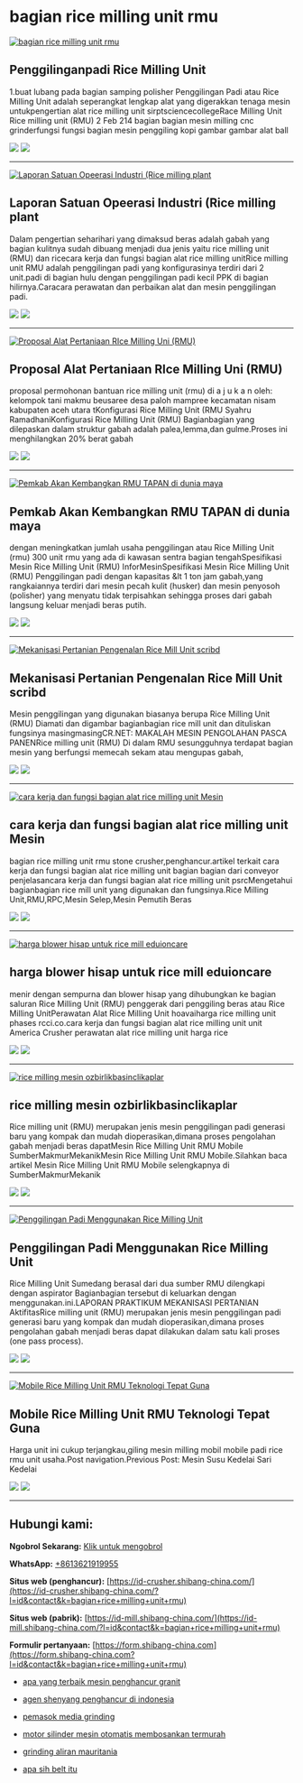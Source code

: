 # bagian rice milling unit rmu

<a href="https://swt.shibang-china.com/?l=id&img&k=bagian+rice+milling+unit+rmu" target="_blank">![bagian rice milling unit rmu](http://static.shibang-china.com/all-800x300/223.jpg)</a>

## Penggilinganpadi Rice Milling Unit
1.buat lubang pada bagian samping polisher Penggilingan Padi atau Rice Milling Unit adalah seperangkat lengkap alat yang digerakkan tenaga mesin untukpengertian alat rice milling unit sirptsciencecollegeRace Milling Unit Rice milling unit (RMU) 2 Feb 214 bagian bagian mesin milling cnc grinderfungsi fungsi bagian mesin penggiling kopi gambar gambar alat ball


<a href="https://whatsapp.shibangsoft.com/WhatsApp.php" target="_blank" title="WhatsApp">![](http://static.shibang-china.com/icon/whatsapp.png)</a> <a href="https://swt.shibang-china.com/?l=id&icon&k=bagian+rice+milling+unit+rmu" target="_blank">![](http://static.shibang-china.com/icon/chat-id.png)</a>

---

<a href="https://swt.shibang-china.com/?l=id&img&k=bagian+rice+milling+unit+rmu" target="_blank">![Laporan Satuan Opeerasi Industri (Rice milling plant](http://static.shibang-china.com/all-800x300/781.jpg)</a>

## Laporan Satuan Opeerasi Industri (Rice milling plant
Dalam pengertian seharihari yang dimaksud beras adalah gabah yang bagian kulitnya sudah dibuang menjadi dua jenis yaitu rice milling unit (RMU) dan ricecara kerja dan fungsi bagian alat rice milling unitRice milling unit RMU adalah penggilingan padi yang konfigurasinya terdiri dari 2 unit.padi di bagian hulu dengan penggilingan padi kecil PPK di bagian hilirnya.Caracara perawatan dan perbaikan alat dan mesin penggilingan padi.


<a href="https://whatsapp.shibangsoft.com/WhatsApp.php" target="_blank" title="WhatsApp">![](http://static.shibang-china.com/icon/whatsapp.png)</a> <a href="https://swt.shibang-china.com/?l=id&icon&k=bagian+rice+milling+unit+rmu" target="_blank">![](http://static.shibang-china.com/icon/chat-id.png)</a>

---

<a href="https://swt.shibang-china.com/?l=id&img&k=bagian+rice+milling+unit+rmu" target="_blank">![Proposal Alat Pertaniaan RIce Milling Uni (RMU)](http://static.shibang-china.com/all-800x300/488.jpg)</a>

## Proposal Alat Pertaniaan RIce Milling Uni (RMU)
proposal permohonan bantuan rice milling unit (rmu) di a j u k a n oleh: kelompok tani makmu beusaree desa paloh mampree kecamatan nisam kabupaten aceh utara tKonfigurasi Rice Milling Unit (RMU Syahru RamadhaniKonfigurasi Rice Milling Unit (RMU) Bagianbagian yang dilepaskan dalam struktur gabah adalah palea,lemma,dan gulme.Proses ini menghilangkan 20% berat gabah


<a href="https://whatsapp.shibangsoft.com/WhatsApp.php" target="_blank" title="WhatsApp">![](http://static.shibang-china.com/icon/whatsapp.png)</a> <a href="https://swt.shibang-china.com/?l=id&icon&k=bagian+rice+milling+unit+rmu" target="_blank">![](http://static.shibang-china.com/icon/chat-id.png)</a>

---

<a href="https://swt.shibang-china.com/?l=id&img&k=bagian+rice+milling+unit+rmu" target="_blank">![Pemkab Akan Kembangkan RMU TAPAN di dunia maya](http://static.shibang-china.com/all-800x300/807.jpg)</a>

## Pemkab Akan Kembangkan RMU TAPAN di dunia maya
dengan meningkatkan jumlah usaha penggilingan atau Rice Milling Unit (rmu) 300 unit rmu yang ada di kawasan sentra bagian tengahSpesifikasi Mesin Rice Milling Unit (RMU) InforMesinSpesifikasi Mesin Rice Milling Unit (RMU) Penggilingan padi dengan kapasitas &lt 1 ton jam gabah,yang rangkaiannya terdiri dari mesin pecah kulit (husker) dan mesin penyosoh (polisher) yang menyatu tidak terpisahkan sehingga proses dari gabah langsung keluar menjadi beras putih.


<a href="https://whatsapp.shibangsoft.com/WhatsApp.php" target="_blank" title="WhatsApp">![](http://static.shibang-china.com/icon/whatsapp.png)</a> <a href="https://swt.shibang-china.com/?l=id&icon&k=bagian+rice+milling+unit+rmu" target="_blank">![](http://static.shibang-china.com/icon/chat-id.png)</a>

---

<a href="https://swt.shibang-china.com/?l=id&img&k=bagian+rice+milling+unit+rmu" target="_blank">![Mekanisasi Pertanian Pengenalan Rice Mill Unit scribd](http://static.shibang-china.com/all-800x300/875.jpg)</a>

## Mekanisasi Pertanian Pengenalan Rice Mill Unit scribd
Mesin penggilingan yang digunakan biasanya berupa Rice Milling Unit (RMU) Diamati dan digambar bagianbagian rice mill unit dan dituliskan fungsinya masingmasingCR.NET: MAKALAH MESIN PENGOLAHAN PASCA PANENRice milling unit (RMU) Di dalam RMU sesungguhnya terdapat bagian mesin yang berfungsi memecah sekam atau mengupas gabah,


<a href="https://whatsapp.shibangsoft.com/WhatsApp.php" target="_blank" title="WhatsApp">![](http://static.shibang-china.com/icon/whatsapp.png)</a> <a href="https://swt.shibang-china.com/?l=id&icon&k=bagian+rice+milling+unit+rmu" target="_blank">![](http://static.shibang-china.com/icon/chat-id.png)</a>

---

<a href="https://swt.shibang-china.com/?l=id&img&k=bagian+rice+milling+unit+rmu" target="_blank">![cara kerja dan fungsi bagian alat rice milling unit Mesin](http://static.shibang-china.com/all-800x300/198.jpg)</a>

## cara kerja dan fungsi bagian alat rice milling unit Mesin
bagian rice milling unit rmu stone crusher,penghancur.artikel terkait cara kerja dan fungsi bagian alat rice milling unit bagian bagian dari conveyor penjelasancara kerja dan fungsi bagian alat rice milling unit psrcMengetahui bagianbagian rice mill unit yang digunakan dan fungsinya.Rice Milling Unit,RMU,RPC,Mesin Selep,Mesin Pemutih Beras


<a href="https://whatsapp.shibangsoft.com/WhatsApp.php" target="_blank" title="WhatsApp">![](http://static.shibang-china.com/icon/whatsapp.png)</a> <a href="https://swt.shibang-china.com/?l=id&icon&k=bagian+rice+milling+unit+rmu" target="_blank">![](http://static.shibang-china.com/icon/chat-id.png)</a>

---

<a href="https://swt.shibang-china.com/?l=id&img&k=bagian+rice+milling+unit+rmu" target="_blank">![harga blower hisap untuk rice mill eduioncare](http://static.shibang-china.com/all-800x300/379.jpg)</a>

## harga blower hisap untuk rice mill eduioncare
menir dengan sempurna dan blower hisap yang dihubungkan ke bagian saluran Rice Milling Unit (RMU) penggerak dari penggiling beras atau Rice Milling UnitPerawatan Alat Rice Milling Unit hoavaiharga rice milling unit phases rcci.co.cara kerja dan fungsi bagian alat rice milling unit unit America Crusher perawatan alat rice milling unit harga rice


<a href="https://whatsapp.shibangsoft.com/WhatsApp.php" target="_blank" title="WhatsApp">![](http://static.shibang-china.com/icon/whatsapp.png)</a> <a href="https://swt.shibang-china.com/?l=id&icon&k=bagian+rice+milling+unit+rmu" target="_blank">![](http://static.shibang-china.com/icon/chat-id.png)</a>

---

<a href="https://swt.shibang-china.com/?l=id&img&k=bagian+rice+milling+unit+rmu" target="_blank">![rice milling mesin ozbirlikbasinclikaplar](http://static.shibang-china.com/all-800x300/60.jpg)</a>

## rice milling mesin ozbirlikbasinclikaplar
Rice milling unit (RMU) merupakan jenis mesin penggilingan padi generasi baru yang kompak dan mudah dioperasikan,dimana proses pengolahan gabah menjadi beras dapatMesin Rice Milling Unit RMU Mobile SumberMakmurMekanikMesin Rice Milling Unit RMU Mobile.Silahkan baca artikel Mesin Rice Milling Unit RMU Mobile selengkapnya di SumberMakmurMekanik


<a href="https://whatsapp.shibangsoft.com/WhatsApp.php" target="_blank" title="WhatsApp">![](http://static.shibang-china.com/icon/whatsapp.png)</a> <a href="https://swt.shibang-china.com/?l=id&icon&k=bagian+rice+milling+unit+rmu" target="_blank">![](http://static.shibang-china.com/icon/chat-id.png)</a>

---

<a href="https://swt.shibang-china.com/?l=id&img&k=bagian+rice+milling+unit+rmu" target="_blank">![Penggilingan Padi Menggunakan Rice Milling Unit](http://static.shibang-china.com/all-800x300/1174.jpg)</a>

## Penggilingan Padi Menggunakan Rice Milling Unit
Rice Milling Unit Sumedang berasal dari dua sumber RMU dilengkapi dengan aspirator Bagianbagian tersebut di keluarkan dengan menggunakan.ini.LAPORAN PRAKTIKUM MEKANISASI PERTANIAN AktifitasRice milling unit (RMU) merupakan jenis mesin penggilingan padi generasi baru yang kompak dan mudah dioperasikan,dimana proses pengolahan gabah menjadi beras dapat dilakukan dalam satu kali proses (one pass process).


<a href="https://whatsapp.shibangsoft.com/WhatsApp.php" target="_blank" title="WhatsApp">![](http://static.shibang-china.com/icon/whatsapp.png)</a> <a href="https://swt.shibang-china.com/?l=id&icon&k=bagian+rice+milling+unit+rmu" target="_blank">![](http://static.shibang-china.com/icon/chat-id.png)</a>

---

<a href="https://swt.shibang-china.com/?l=id&img&k=bagian+rice+milling+unit+rmu" target="_blank">![Mobile Rice Milling Unit RMU Teknologi Tepat Guna](http://static.shibang-china.com/all-800x300/120.jpg)</a>

## Mobile Rice Milling Unit RMU Teknologi Tepat Guna
Harga unit ini cukup terjangkau,giling mesin milling mobil mobile padi rice rmu unit usaha.Post navigation.Previous Post: Mesin Susu Kedelai Sari Kedelai

<a href="https://whatsapp.shibangsoft.com/WhatsApp.php" target="_blank" title="WhatsApp">![](http://static.shibang-china.com/icon/whatsapp.png)</a> <a href="https://swt.shibang-china.com/?l=id&icon&k=bagian+rice+milling+unit+rmu" target="_blank">![](http://static.shibang-china.com/icon/chat-id.png)</a>

---
## Hubungi kami:

**Ngobrol Sekarang:** [Klik untuk mengobrol](https://swt.shibang-china.com?l=id&contact&k=bagian+rice+milling+unit+rmu)

**WhatsApp:**  [+8613621919955](https://whatsapp.shibangsoft.com/WhatsApp.php)

**Situs web (penghancur):** [https://id-crusher.shibang-china.com/](https://id-crusher.shibang-china.com/?l=id&contact&k=bagian+rice+milling+unit+rmu)

**Situs web (pabrik):** [https://id-mill.shibang-china.com/](https://id-mill.shibang-china.com/?l=id&contact&k=bagian+rice+milling+unit+rmu)

**Formulir pertanyaan:** [https://form.shibang-china.com](https://form.shibang-china.com?l=id&contact&k=bagian+rice+milling+unit+rmu)

* [apa yang terbaik mesin penghancur granit](../34/apa%20yang%20terbaik%20mesin%20penghancur%20granit.md)

* [agen shenyang penghancur di indonesia](../35/agen%20shenyang%20penghancur%20di%20indonesia.md)

* [pemasok media grinding](../32/pemasok%20media%20grinding.md)

* [motor silinder mesin otomatis membosankan termurah](../40/motor%20silinder%20mesin%20otomatis%20membosankan%20termurah.md)

* [grinding aliran mauritania](../35/grinding%20aliran%20mauritania.md)

* [apa sih belt itu](../34/apa%20sih%20belt%20itu.md)